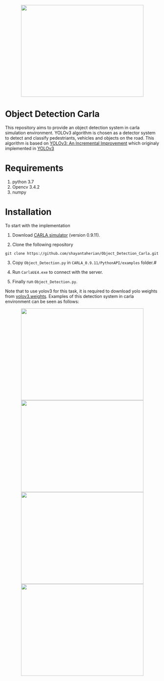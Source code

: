 <p align="center">
<img src="https://user-images.githubusercontent.com/51369142/111650757-843d0800-87fd-11eb-9b2a-b54e81b90b05.jpg" width="400" height="300">
 </p>
 
# Object Detection Carla
This repository aims to provide an object detection system in carla simulation environment. YOLOv3 algorithm is chosen as a detector system to detect and classify pedestriants, vehicles and objects on the road. This algorithm is based on [YOLOv3: An Incremental Improvement](https://pjreddie.com/media/files/papers/YOLOv3.pdf) which originaly implemented in [YOLOv3](https://github.com/pjreddie/darknet)

# Requirements
1. python 3.7
2. Opencv 3.4.2
3. numpy

# Installation
To start with the implementation
1) Download [CARLA simulator](https://carla.org/2020/12/22/release-0.9.11/) (version 0.9.11).

2) Clone the following repository
```
git clone https://github.com/shayantaherian/Object_Detection_Carla.git
```
3) Copy `Object_Detection.py` in `CARLA_0.9.11/PythonAPI/examples` folder.#

5) Run `CarlaU£4.exe` to connect with the server.

6) Finally run `Object_Detection.py`.

Note that to use yolov3 for this task, it is required to download yolo weights from [yolov3.weights](https://drive.google.com/file/d/1xYasjU52whXMLT5MtF7RCPQkV66993oR/view). Examples of this detection system in carla environment can be seen as follows:

<p align="center">
<img src="https://user-images.githubusercontent.com/51369142/111666708-e13fba80-880b-11eb-98e6-5aa09e7621c9.PNG" width="400" height="300"/>                                     <img src="https://user-images.githubusercontent.com/51369142/111666881-0d5b3b80-880c-11eb-91b0-e4de670b6988.PNG" width="400" height="300"/>
<img src="https://user-images.githubusercontent.com/51369142/111667461-a25e3480-880c-11eb-97e2-6d08b26e3a4a.PNG" width="400" height="300"/>
<img src="https://user-images.githubusercontent.com/51369142/111667575-c28df380-880c-11eb-8814-530555725801.PNG" width="400" height="300"/>
</p>
